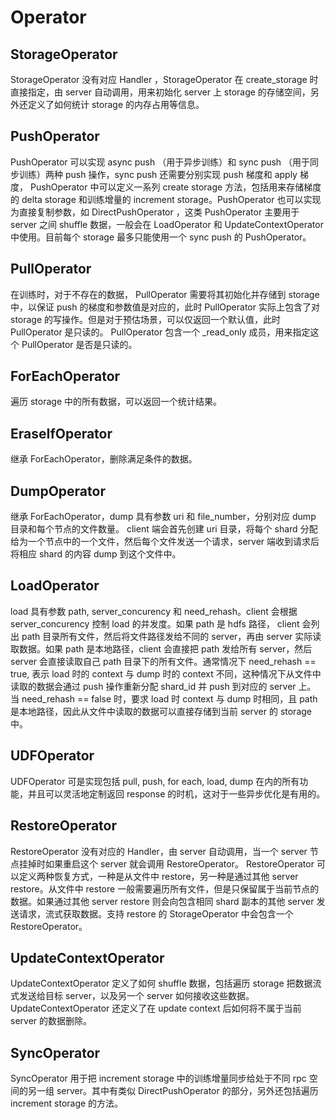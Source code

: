 # Operator

## StorageOperator

StorageOperator 没有对应 Handler ，StorageOperator 在 create_storage 时直接指定，由 server 自动调用，用来初始化 server 上 storage 的存储空间，另外还定义了如何统计 storage 的内存占用等信息。

## PushOperator

PushOperator 可以实现 async push （用于异步训练）和 sync push （用于同步训练）两种 push 操作，sync push 还需要分别实现 push 梯度和 apply 梯度， PushOperator 中可以定义一系列 create storage 方法，包括用来存储梯度的 delta storage 和训练增量的 increment storage。PushOperator 也可以实现为直接复制参数，如 DirectPushOperator ，这类 PushOperator 主要用于 server 之间 shuffle 数据，一般会在 LoadOperator 和 UpdateContextOperator 中使用。目前每个 storage 最多只能使用一个 sync push 的 PushOperator。

## PullOperator

在训练时，对于不存在的数据， PullOperator 需要将其初始化并存储到 storage 中，以保证 push 的梯度和参数值是对应的，此时 PullOperator 实际上包含了对 storage 的写操作。但是对于预估场景，可以仅返回一个默认值，此时 PullOperator 是只读的。 PullOperator 包含一个 _read_only 成员，用来指定这个 PullOperator 是否是只读的。

## ForEachOperator

遍历 storage 中的所有数据，可以返回一个统计结果。

## EraseIfOperator

继承 ForEachOperator，删除满足条件的数据。

## DumpOperator

继承 ForEachOperator，dump 具有参数 uri 和 file_number，分别对应 dump 目录和每个节点的文件数量。 client 端会首先创建 uri 目录，将每个 shard 分配给为一个节点中的一个文件，然后每个文件发送一个请求，server 端收到请求后将相应 shard 的内容 dump 到这个文件中。

## LoadOperator

load 具有参数 path, server_concurency 和 need_rehash。client 会根据 server_concurency 控制 load 的并发度。如果 path 是 hdfs 路径， client 会列出 path 目录所有文件，然后将文件路径发给不同的 server，再由 server 实际读取数据。如果 path 是本地路径，client 会直接把 path 发给所有 server，然后 server 会直接读取自己 path 目录下的所有文件。通常情况下 need_rehash == true, 表示 load 时的 context 与 dump 时的 context 不同，这种情况下从文件中读取的数据会通过 push 操作重新分配 shard_id 并 push 到对应的 server 上。 当 need_rehash == false 时，要求 load 时 context 与 dump 时相同，且 path 是本地路径，因此从文件中读取的数据可以直接存储到当前 server 的 storage 中。

## UDFOperator

UDFOperator 可是实现包括 pull, push, for each, load, dump 在内的所有功能，并且可以灵活地定制返回 response 的时机，这对于一些异步优化是有用的。

## RestoreOperator

RestoreOperator 没有对应的 Handler，由 server 自动调用，当一个 server 节点挂掉时如果重启这个 server 就会调用 RestoreOperator。 RestoreOperator 可以定义两种恢复方式，一种是从文件中 restore，另一种是通过其他 server restore。从文件中 restore 一般需要遍历所有文件，但是只保留属于当前节点的数据。如果通过其他 server restore 则会向包含相同 shard 副本的其他 server 发送请求，流式获取数据。支持 restore 的 StorageOperator 中会包含一个 RestoreOperator。

## UpdateContextOperator

UpdateContextOperator 定义了如何 shuffle 数据，包括遍历 storage 把数据流式发送给目标 server，以及另一个 server 如何接收这些数据。 UpdateContextOperator 还定义了在 update context 后如何将不属于当前 server 的数据删除。

## SyncOperator

SyncOperator 用于把 increment storage 中的训练增量同步给处于不同 rpc 空间的另一组 server。其中有类似 DirectPushOperator 的部分，另外还包括遍历 increment storage 的方法。